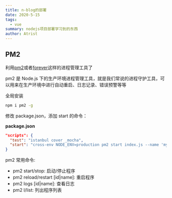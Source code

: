 ```yaml
---
title: n-blog的部署
date: 2020-5-15
tags:
  - vue
summary: nodejs项目部署学习到的东西
author: Atrist
---
```


## PM2
利用[pm2](https://www.npmjs.com/package/pm2)或者[forever](https://www.npmjs.com/package/forever)这样的进程管理工具了

pm2 是 Node.js 下的生产环境进程管理工具，就是我们常说的进程守护工具，可以用来在生产环境中进行自动重启、日志记录、错误预警等等

全局安装
```sh
npm i pm2 -g
```
修改 package.json，添加 start 的命令：

**package.json**
```json
"scripts": {
  "test": "istanbul cover _mocha",
  "start": "cross-env NODE_ENV=production pm2 start index.js --name 'myblog'"
}
```

pm2 常用命令:

- pm2 start/stop: 启动/停止程序
- pm2 reload/restart [id|name]: 重启程序
- pm2 logs [id|name]: 查看日志
- pm2 l/list: 列出程序列表